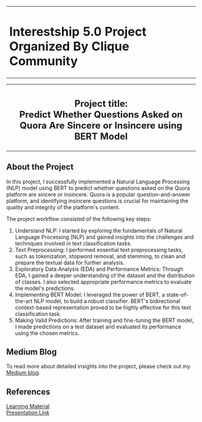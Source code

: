 <center>
        <table>
            <tr>
                <td><h1>Interestship 5.0 Project Organized By Clique Community</h1></td>
            </tr>
        </table>
    </center>
    <center>
        <table>
            <tr>
                <td><h2><center>Project title:<br> Predict Whether Questions Asked on Quora Are Sincere or Insincere using BERT Model</br></center></h2></td>
            </tr>
        </table>
    </center>
        <h2>About the Project</h2>
        <p>
            In this project, I successfully implemented a Natural Language Processing (NLP) model using BERT to predict whether questions asked on the Quora platform are sincere or insincere. Quora is a popular question-and-answer platform, and identifying insincere questions is crucial for maintaining the quality and integrity of the platform's content.
        </p>
        <p>The project workflow consisted of the following key steps:
        </p>
        <ol>
            <li>Understand NLP: I started by exploring the fundamentals of Natural Language Processing (NLP) and gained insights into the challenges and techniques involved in text classification tasks.</li>
            <li>Text Preprocessing: I performed essential text preprocessing tasks, such as tokenization, stopword removal, and stemming, to clean and prepare the textual data for further analysis.</li>
            <li>Exploratory Data Analysis (EDA) and Performance Metrics: Through EDA, I gained a deeper understanding of the dataset and the distribution of classes. I also selected appropriate performance metrics to evaluate the model's predictions.</li>
            <li>Implementing BERT Model: I leveraged the power of BERT, a state-of-the-art NLP model, to build a robust classifier. BERT's bidirectional context-based representation proved to be highly effective for this text classification task.</li>
            <li>Making Valid Predictions: After training and fine-tuning the BERT model, I made predictions on a test dataset and evaluated its performance using the chosen metrics.</li>
        </ol>    
        <h2>Medium Blog</h2>
        <p>
            To read more about detailed insights into the project, please check out my <a href="https://medium.com/@anubhaa.sharma27/harnessing-the-power-of-bert-building-an-nlp-model-to-predict-sincerity-of-quora-questions-aba06facd216">Medium blog</a>.
        </p>
        <h2>References</h2>
        <p>
         <a href="https://github.com/datascienceworkss/NLP-INTERESTSHIP.git">Learning Material </a><br>
         <a href="https://docs.google.com/presentation/d/1T2a1wHdIdqZqW9ZcOYpCzxNLMWujClyl/edit?usp=sharing&ouid=102814342022823918840&rtpof=true&sd=true"> Presentation Link</a>
        </p>
       

